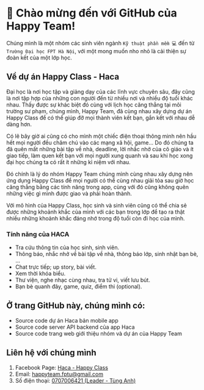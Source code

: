 # 👋 Chào mừng đến với GitHub của Happy Team!

Chúng mình là một nhóm các sinh viên ngành `Kỹ thuật phần mềm 💻` đến từ `Trường Đại học FPT Hà Nội`, với một mong muốn nho nhỏ là cải thiện sự đoàn kết của một lớp học.

## Về dự án Happy Class - Haca
Đại học là nơi học tập và giảng dạy của các lĩnh vực chuyên sâu, đây cũng là nơi tập hợp của những con người đến từ nhiều nơi và nhiều độ tuổi khác nhau. Thấy được sự khác biệt đó cùng với lịch học căng thẳng tại môi trường sư phạm, chúng mình, Happy Team, đã cùng nhau xây dựng dự án Happy Class để có thể giúp đỡ mọi thành viên kết bạn, gắn kết với nhau dễ dàng hơn.

Có lẽ bây giờ ai cũng có cho mình một chiếc điện thoại thông minh nên hầu hết mọi người đều chăm chú vào các mạng xã hội, game… Do đó chúng ta đã quên mất những bài tập về nhà, deadline, lời nhắc nhở của cô giáo và ít giao tiếp, làm quen kết bạn với mọi người xung quanh và sau khi học xong đại học chúng ta có rất ít những kỉ niệm với nhau.

Đó chính là lý do nhóm Happy Team chúng mình cùng nhau xây dựng nên ứng dụng Happy Class để mọi người có thể cùng nhau giải tỏa sau giờ học căng thẳng bằng các tính năng trong app, cùng với đó cũng không quên những việc gì mình được giao và phải hoàn thành.

Với mô hình của Happy Class, học sinh và sinh viên cũng có thể chia sẻ được những khoảnh khắc của mình với các bạn trong lớp để tạo ra thật nhiều những khoảnh khắc đáng nhớ trong độ tuổi còn đi học của mình.

### Tính năng của HACA
- Tra cứu thông tin của học sinh, sinh viên.
- Thông báo, nhắc nhở về bài tập về nhà, thông báo lớp, sinh nhật bạn bè, ...
- Chat trực tiếp; up story, bài viết.
- Xem thời khóa biểu.
- Thư viện, nghe nhạc cùng nhau, tra tử vi, viết lưu bút.
- Bạn bè quanh đây, game, quiz, điểm thi (optional).

## Ở trang GitHub này, chúng mình có:
- Source code dự án Haca bản mobile app
- Source code server API backend của app Haca
- Source code trang web giới thiệu nhóm và dự án của Happy Team

## Liên hệ với chúng mình
1. Facebook Page: [Haca - Happy Class](https://www.facebook.com/haca.fptu)
2. Email: [happyteam.fptu@gmail.com](mailto:happyteam.fptu@gmail.com)
3. Số điện thoại: [0707006421 (Leader - Tùng Anh)](tel:+84707006421)
